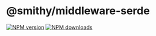 # @smithy/middleware-serde
[![NPM version](https://img.shields.io/npm/v/@smithy/middleware-serde/latest.svg)](https://www.npmjs.com/package/@smithy/middleware-serde)
[![NPM downloads](https://img.shields.io/npm/dm/@smithy/middleware-serde.svg)](https://www.npmjs.com/package/@smithy/middleware-serde)
